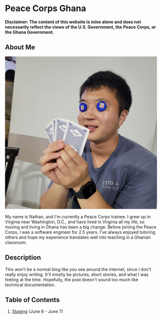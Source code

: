 # Peace Corps Ghana

**Disclaimer: The content of this website is mine
alone and does not necessarily reflect the views of the U.S. Government, the Peace Corps, or
the Ghana Government.**

## About Me

![profile](/images/profile.JPG)

My name is Nathan, and I'm currently a Peace Corps trainee. I grew up in Virginia near Washington, D.C., and have lived in Virginia all my life, so moving and living in Ghana has been a big change. Before joining the Peace Corps, I was a software engineer for 2.5 years. I've always enjoyed tutoring others and hope my experience translates well into teaching in a Ghanian classroom.

## Description
This won't be a normal blog like you see around the internet, since I don't really enjoy writing. It'll mostly be pictures, short stories, and what I was feeling at the time. Hopefully, the post doesn't sound too much like technical documentation.

## Table of Contents
1. [Staging](orientation.md) (June 6 - June 7)
